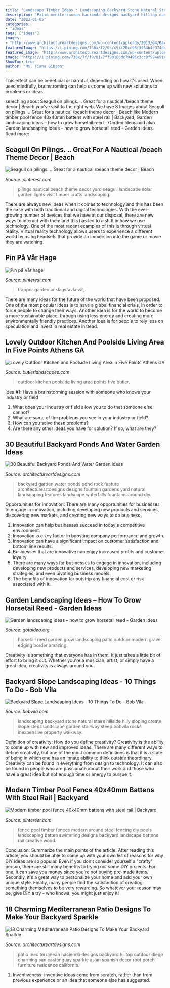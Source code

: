 ```yaml
---
title: "Landscape Timber Ideas : Landscaping Backyard Stone Natural Stairs Hillside Hilly Sloping Create Slope Steps Landscape Garden Stairway Steep Bobvila Rocks Inexpensive Property Walkway"
description: "Patio mediterranean hacienda designs backyard hilltop outdoor diego charming san castonguay sparkle asian spanish decor roof porch furniture residence california"
date: "2023-01-05"
categories:
- "ideas"
tags: ["ideas"]
images:
- "http://www.architectureartdesigns.com/wp-content/uploads/2013/04/Backyard-ArchitectureArtDesigns-7.jpg"
featuredImage: "https://i.pinimg.com/736x/f2/0c/c9/f20cc96f3934b4e374d49bf78e6adf9e.jpg"
featured_image: "http://www.architectureartdesigns.com/wp-content/uploads/2013/04/Backyard-ArchitectureArtDesigns-7.jpg"
image: "https://i.pinimg.com/736x/7f/f9/01/7ff90166dc79496c3cc0f994e91da008.jpg"
ShowToc: true
author: "Ms. Tiana Gibson"
---
```



This effect can be beneficial or harmful, depending on how it's used. When used mindfully, brainstroming can help us come up with new solutions to problems or ideas.

	

		
searching about Seagull on pilings. .. Great for a nautical /beach theme decor | Beach you've visit to the right web. We have 8 Images about Seagull on pilings. .. Great for a nautical /beach theme decor | Beach like Modern timber pool fence 40x40mm battens with steel rail | Backyard, Garden landscaping ideas – how to grow horsetail reed - Garden Ideas and also Garden landscaping ideas – how to grow horsetail reed - Garden Ideas. Read more:
		
    
## Seagull On Pilings. .. Great For A Nautical /beach Theme Decor | Beach

<img loading=lazy src="https://i.pinimg.com/736x/7f/f9/01/7ff90166dc79496c3cc0f994e91da008.jpg" onerror="this.onerror=null;this.src='https://tse4.mm.bing.net/th?id=OIP.u4DNJxsnvTya3qzj-3WrUgC7FN&amp;pid=15.1';" alt="Seagull on pilings. .. Great for a nautical /beach theme decor | Beach">

_Source: pinterest.com_

>pilings nautical beach theme decor yard seagull landscape solar garden lights visit timber crafts landscaping. 

	

There are always new ideas when it comes to technology and this has been the case with both traditional and digital technologies. With the ever-growing number of devices that we have at our disposal, there are new ways to interact with them and this has led to a shift in how we use technology. One of the most recent examples of this is through virtual reality. Virtual reality technology allows users to experience a different world by using headsets that provide an immersion into the game or movie they are watching.

    
## Pin På Vår Hage

<img loading=lazy src="https://i.pinimg.com/736x/f2/0c/c9/f20cc96f3934b4e374d49bf78e6adf9e.jpg" onerror="this.onerror=null;this.src='https://tse2.mm.bing.net/th?id=OIP.XKg_0r8FjnoilSoTm79SJwHaJ3&amp;pid=15.1';" alt="Pin på Vår hage">

_Source: pinterest.com_

>trappor garden anslagstavla välj. 

	

There are many ideas for the future of the world that have been proposed. One of the most popular ideas is to have a global financial crisis, in order to force people to change their ways. Another idea is for the world to become a more sustainable place, through using less energy and creating more environmentally friendly practices. Another idea is for people to rely less on speculation and invest in real estate instead.

    
## Lovely Outdoor Kitchen And Poolside Living Area In Five Points Athens GA

<img loading=lazy src="http://butlerlandscapes.com/wp-content/uploads/2017/11/poolside-outdoor-kitchen.jpg" onerror="this.onerror=null;this.src='https://tse2.mm.bing.net/th?id=OIP.rf2yC-ti8od-jvttH2mpFAHaE8&amp;pid=15.1';" alt="Lovely Outdoor Kitchen and Poolside Living Area in Five Points Athens GA">

_Source: butlerlandscapes.com_

>outdoor kitchen poolside living area points five butler. 

	

Idea #1: Have a brainstorming session with someone who knows your industry or field
1. What does your industry or field allow you to do that someone else cannot? 
2. What are some of the problems you see in your industry or field? 
3. How can you solve these problems? 
4. Are there any other ideas you have for solution? If so, what are they?

    
## 30 Beautiful Backyard Ponds And Water Garden Ideas

<img loading=lazy src="http://www.architectureartdesigns.com/wp-content/uploads/2013/04/Backyard-ArchitectureArtDesigns-7.jpg" onerror="this.onerror=null;this.src='https://tse4.mm.bing.net/th?id=OIP.kGQzkIOHM2fYv7g3j190yQHaJ3&amp;pid=15.1';" alt="30 Beautiful Backyard Ponds And Water Garden Ideas">

_Source: architectureartdesigns.com_

>backyard garden water ponds pond rock feature architectureartdesigns designs fountain gardens yard natural landscaping features landscape waterfalls fountains around diy. 

	

Opportunities for innovation: There are many opportunities for businesses to engage in innovation, including developing new products and services, discovering new markets, and creating new ways to do business.
1. Innovation can help businesses succeed in today's competitive environment.
2. Innovation is a key factor in boosting company performance and growth.
3. Innovation can have a significant impact on customer satisfaction and bottom line results.
4. Businesses that are innovative can enjoy increased profits and customer loyalty.
5. There are many ways for businesses to engage in innovation, including developing new products and services, developing new marketing strategies, and even pivoting business models.
6. The benefits of innovation far outstrip any financial cost or risk associated with it.

    
## Garden Landscaping Ideas – How To Grow Horsetail Reed - Garden Ideas

<img loading=lazy src="http://www.gotaidea.org/images/201611/how-to-grow-horsetail-reed-patio-design-wood-deck-gravel.jpg" onerror="this.onerror=null;this.src='https://tse2.mm.bing.net/th?id=OIP.iVk_AFzR-2R1enVgaEmbMQHaLK&amp;pid=15.1';" alt="Garden landscaping ideas – how to grow horsetail reed - Garden Ideas">

_Source: gotaidea.org_

>horsetail reed garden grow landscaping patio outdoor modern gravel edging border amazing. 

	

Creativity is something that everyone has in them. It just takes a little bit of effort to bring it out. Whether you're a musician, artist, or simply have a great idea, creativity is always around you.

    
## Backyard Slope Landscaping Ideas - 10 Things To Do - Bob Vila

<img loading=lazy src="https://s3-production.bobvila.com/slides/27710/original/Natural_Stone_Stairs.jpeg?1533304229" onerror="this.onerror=null;this.src='https://tse1.mm.bing.net/th?id=OIP.Qdl_GxMw_PV2JNIubPgiPgHaJ4&amp;pid=15.1';" alt="Backyard Slope Landscaping Ideas - 10 Things To Do - Bob Vila">

_Source: bobvila.com_

>landscaping backyard stone natural stairs hillside hilly sloping create slope steps landscape garden stairway steep bobvila rocks inexpensive property walkway. 

	

Definition of creativity: How do you define creativity?
Creativity is the ability to come up with new and improved ideas. There are many different ways to define creativity, but one of the most common definitions is that it is a state of being in which one has an innate ability to think outside theordinary. Creativity can be found in everything from design to technology. It can also be found in people who are passionate about their work and those who have a great idea but not enough time or energy to pursue it.

    
## Modern Timber Pool Fence 40x40mm Battens With Steel Rail | Backyard

<img loading=lazy src="https://i.pinimg.com/736x/a5/73/7c/a5737c37505a999cf2683d59e6c64ddd.jpg" onerror="this.onerror=null;this.src='https://tse1.mm.bing.net/th?id=OIP.JD_9n2ToUb3iWB3ZHvl13QHaHa&amp;pid=15.1';" alt="Modern timber pool fence 40x40mm battens with steel rail | Backyard">

_Source: pinterest.com_

>fence pool timber fences modern around steel fencing diy pools landscaping batten swimming designs backyard landscape battens rail creative wood. 

	

Conclusion: Summarize the main points of the article.
After reading this article, you should be able to come up with your own list of reasons for why DIY ideas are so popular. Even if you don't consider yourself a "crafty" person, there are still many benefits to trying out some DIY projects. For one, it can save you money since you're not buying pre-made items. Secondly, it's a great way to personalize your home and add your own unique style. Finally, many people find the satisfaction of creating something themselves to be very rewarding. So whatever your reason may be, give DIY a try - who knows, you might just enjoy it!

    
## 18 Charming Mediterranean Patio Designs To Make Your Backyard Sparkle

<img loading=lazy src="https://www.architectureartdesigns.com/wp-content/uploads/2015/07/18-Charming-Mediterranean-Patio-Designs-To-Make-Your-Backyard-Sparkle-12.jpg" onerror="this.onerror=null;this.src='https://tse3.mm.bing.net/th?id=OIP.bjP1H5RUOIUBdeakj3TReAHaEm&amp;pid=15.1';" alt="18 Charming Mediterranean Patio Designs To Make Your Backyard Sparkle">

_Source: architectureartdesigns.com_

>patio mediterranean hacienda designs backyard hilltop outdoor diego charming san castonguay sparkle asian spanish decor roof porch furniture residence california. 

	

1. Inventiveness: inventive ideas come from scratch, rather than from previous experience or an idea that someone else has suggested.

